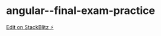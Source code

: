 # angular--final-exam-practice

[Edit on StackBlitz ⚡️](https://stackblitz.com/edit/angular-9o51qg-ss1qek)
